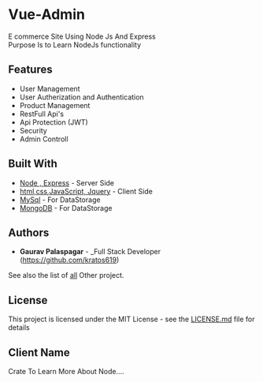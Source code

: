 # Vue-Admin

E commerce Site Using Node Js And Express  
Purpose Is to Learn NodeJs functionality

## Features

- User Management
- User Autherization and Authentication
- Product Management
- RestFull Api's
- Api Protection (JWT)
- Security
- Admin Controll

## Built With

- [Node , Express](#) - Server Side
- [html,css,JavaScript, Jquery](#) - Client Side
- [MySql](#) - For DataStorage
- [MongoDB](#) - For DataStorage

## Authors

- **Gaurav Palaspagar** - \_Full Stack Developer (https://github.com/kratos619)

See also the list of [all](https://github.com/kratos619) Other project.

## License

This project is licensed under the MIT License - see the [LICENSE.md](LICENSE.md) file for details

## Client Name

Crate To Learn More About Node....
